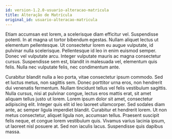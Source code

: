```yaml
---
id: version-1.2.0-usuario-alteracao-matricula
title: Alteração de Matrícula
original_id: usuario-alteracao-matricula
---
```


Etiam accumsan est lorem, a scelerisque diam efficitur vel. Suspendisse potenti. In at magna ut tortor bibendum egestas. Nullam aliquet lectus ut elementum pellentesque. Ut consectetur lorem eu augue vulputate, id pulvinar nulla scelerisque. Pellentesque id leo in enim euismod semper. Donec vel vulputate arcu. Integer vulputate mauris ac magna consectetur cursus. Suspendisse sem est, blandit in malesuada vel, elementum quis felis. Nulla nec vulputate felis, nec condimentum ante.

Curabitur blandit nulla a leo porta, vitae consectetur ipsum commodo. Sed et luctus metus, non sagittis sem. Donec porttitor urna eros, non hendrerit dui venenatis fermentum. Nullam tincidunt tellus vel felis vestibulum sagittis. Nulla cursus, nisi at pulvinar congue, lectus eros mattis erat, sit amet aliquam tellus justo ut lorem. Lorem ipsum dolor sit amet, consectetur adipiscing elit. Integer quis elit id leo laoreet ullamcorper. Sed sodales diam ante, ac semper ligula imperdiet blandit. Curabitur et hendrerit lorem. Ut non metus consectetur, aliquet ligula non, accumsan tellus. Praesent suscipit felis neque, et congue lorem vestibulum quis. Vivamus varius lacinia ipsum, ut laoreet nisl posuere at. Sed non iaculis lacus. Suspendisse quis dapibus massa.